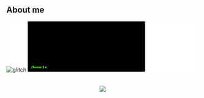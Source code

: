 ## About me
<div style="background-color : #fff">
<span align="left"><img src="https://i.gifer.com/NYRi.gif" alt="glitch" width="26%"></span>
<span align="left"><img src="https://github.com/4zaax/4zaax/blob/main/terminal%20(2).gif" alt="Greeting Exchange" width="61%"></span>
</div>
<br>
<br>
<div align="center">
<img src="https://github-readme-stats-psi-peach-90.vercel.app/api/top-langs/?username=4zaax&count_private=true&theme=midnight-purple&layout=compact" />
</div>


